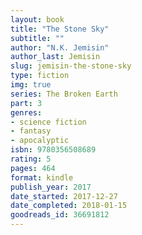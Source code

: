 ```yaml
---
layout: book
title: "The Stone Sky"
subtitle: ""
author: "N.K. Jemisin"
author_last: Jemisin
slug: jemisin-the-stone-sky
type: fiction
img: true
series: The Broken Earth
part: 3
genres:
- science fiction
- fantasy
- apocalyptic
isbn: 9780356508689
rating: 5
pages: 464
format: kindle
publish_year: 2017
date_started: 2017-12-27
date_completed: 2018-01-15
goodreads_id: 36691812
---
```

